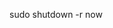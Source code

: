 <!-- layout:code post: server-restart-notifications_how-do-i-actually-restart-my-s -->


sudo shutdown -r now
